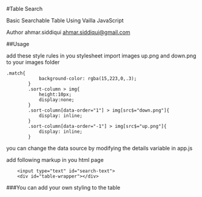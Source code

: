 #Table Search

Basic Searchable Table Using Vailla JavaScript

Author 		ahmar.siddiqui <ahmar.siddiqui@gmail.com>

##Usage

add these style rules in you stylesheet
import images up.png and down.png to your images folder

```
.match{
			background-color: rgba(15,223,0,.3);
		}
		.sort-column > img{
			height:10px;
			display:none;
		}
		.sort-column[data-order="1"] > img[src$="down.png"]{
			display: inline;
		} 
		.sort-column[data-order="-1"] > img[src$="up.png"]{
			display: inline;
		}
```
you can change the data source by modifying the details variable in app.js

add following markup in you html page
```
	<input type="text" id="search-text">
	<div id="table-wrapper"></div>
```
###You can add your own styling to the table 